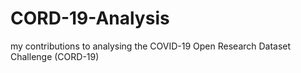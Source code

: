 # CORD-19-Analysis
my contributions to analysing the COVID-19 Open Research Dataset Challenge (CORD-19)
